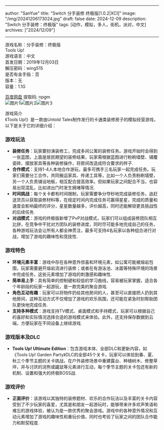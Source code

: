 
---
author: "SanYue"
title: "Switch 分手装修 终极版[1.0.2|XCI]"
image: "/img/20241206173024.jpg"
draft: false
date: 2024-12-09
description: "Switch 分手装修：终极版"
tags: [动作，模拟，多人，街机，派对，中文]
archives: ["2024/12/09"]

---

游戏名称：分手装修：终极版   
Tools Up!    
游戏语言：中文  
首发日期：2019年12月03日  
解压密码：wing515  
是否有金手指：否  
版本：无   
容量：1.1G

[百度网盘](https://pan.baidu.com/s/1yNSOLhGkUQkH594Z4BFLbg) 提取码: npgm  
![图片1](/img/6cd693.jpg)![图片2](/img/6a2986.jpg)![图片3](/img/75eaf3.jpg)  

游戏简介  
《Tools Up!》是一款由Untold Tales制作发行的卡通类装修房子的模拟经营游戏，以下是关于它的详细介绍：

### 游戏玩法
- **装修任务**：玩家要扮演装修工，完成多间公寓的装修任务。游戏开始时会得到一张蓝图，上面是居民期望的装修结果，玩家需根据蓝图进行粉刷墙壁、铺覆瓷砖、摆放家具等各种装修操作，将房间改造成符合要求的样子.
- **合作模式**：支持1-4人本地合作游玩，最多可携手三名玩家一起完成任务。玩家们需要分工合作，共同搬运家具、传递工具等，比如一个人负责粉刷墙壁，另一个人负责铺设地板，相互配合提高效率。但如果玩家之间配合不当，也容易出现混乱，比如进出门时发生拥堵等情况.
- **时间挑战**：每个关卡都有时间限制，玩家需要争分夺秒地完成装修任务，追赶送货员以获取装修材料等，在规定时间内完成任务可赢得星星，完成的质量和速度会影响最终的评分，星星数量越多，评价越高，同时还能解锁更具挑战性的后续任务.
- **对战模式**：游戏的终极版新增了PvP对战模式，玩家们可以组成装修团队相互比拼，在竞争中干扰对方团队的装修进度，同时尽可能多地完成自己的任务，各种游戏玩法会让所有人都全神贯注，最多可支持4名玩家以各种组合进行对战，增加了游戏的趣味性和竞技性.

### 游戏特色
- **环境元素丰富**：游戏中存在各种意外惊喜和环境元素，如公寓可能被熔岩包围，玩家需要避开熔岩流进行装修；或者在有游泳池、冰面等特殊环境的场景中完成任务，这些元素增加了游戏的刺激感和趣味性.
- **简单易上手**：具有简单的控制键和较低的学习曲线，容易被玩家掌握，适合各个年龄段的玩家一起游玩，是一款完美的聚会游戏.
- **角色互动有趣**：玩家可以将物件扔给其他房间的人，甚至可以直接把人扔到其他房间，这种互动方式不仅增加了游戏的欢乐氛围，还可能在紧急时刻帮助团队更快地完成任务.
- **支持多种模式**：游戏支持TV模式、桌面模式和手持模式，玩家可以根据自己的喜好和实际情况选择合适的游戏模式来体验。此外，还支持保存数据到云端，方便玩家在不同设备上继续游戏.

### 游戏版本及DLC
- **Tools Up! Ultimate Edition**：包含游戏本体、全部DLC和更新内容，如《Tools Up! Garden Party》DLC的全部45个关卡，玩家可以体验到春、夏、秋三个季节主题的关卡挑战，在户外装修场景中重建露台、种植树木、修整草坪，并与讨厌的浣熊或鼹鼠等元素进行互动，每个季节主题的关卡包还有新的机制、设置和强大的终极BOSS战.

### 游戏评价
- **正面评价**：该游戏以其独特的装修题材、欢乐的合作玩法以及丰富的关卡内容受到了不少玩家的喜爱，尤其是和朋友一起游玩时，能够带来许多欢声笑语和难忘的游戏体验，被认为是一款优秀的聚会游戏。游戏中的各种意外情况和互动元素增加了游戏的趣味性和重玩价值，同时也考验了玩家之间的团队合作能力和默契程度.
 
